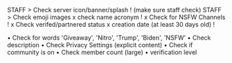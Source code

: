 STAFF > Check server icon/banner/splash ! (make sure staff check)
STAFF > Check emoji images
x check name acronym !
x Check for NSFW Channels !
x Check verifed/partnered status
x creation date (at least 30 days old) !

• Check for words 'Giveaway', 'Nitro', 'Trump', 'Biden', 'NSFW'
• Check description
• Check Privacy Settings (explicit content)
• Check if community is on
• Check member count (large)
• verification level
